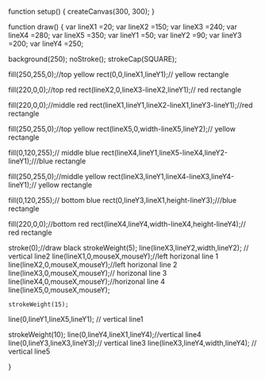 function setup() {
  createCanvas(300, 300);
}

function draw() {
  var lineX1 =20;
  var lineX2 =150;
  var lineX3 =240;
  var lineX4 =280;
  var lineX5 =350;
  var lineY1 =50;
  var lineY2 =90;
  var lineY3 =200;
  var lineY4 =250;
  
  background(250);
  noStroke();
  strokeCap(SQUARE);
  
  fill(250,255,0);//top yellow
  rect(0,0,lineX1,lineY1);// yellow rectangle
  
  fill(220,0,0);//top red
  rect(lineX2,0,lineX3-lineX2,lineY1);// red rectangle
  
  fill(220,0,0);//middle red
  rect(lineX1,lineY1,lineX2-lineX1,lineY3-lineY1);//red rectangle
  
  
  fill(250,255,0);//top yellow
  rect(lineX5,0,width-lineX5,lineY2);// yellow rectangle
  
  fill(0,120,255);// middle blue
  rect(lineX4,lineY1,lineX5-lineX4,lineY2-lineY1);///blue rectangle
  
  fill(250,255,0);//middle yellow
  rect(lineX3,lineY1,lineX4-lineX3,lineY4-lineY1);// yellow rectangle
  
  fill(0,120,255);// bottom blue
  rect(0,lineY3,lineX1,height-lineY3);///blue rectangle
  
  fill(220,0,0);//bottom red
  rect(lineX4,lineY4,width-lineX4,height-lineY4);// red rectangle
  
  stroke(0);//draw black
  strokeWeight(5);
  line(lineX3,lineY2,width,lineY2);  // vertical line2
	line(lineX1,0,mouseX,mouseY);//left horizonal line 1
  line(lineX2,0,mouseX,mouseY);//left horizonal line 2
  line(lineX3,0,mouseX,mouseY);// horizonal line 3
  line(lineX4,0,mouseX,mouseY);//horizonal line 4
  line(lineX5,0,mouseX,mouseY);
 
		
	strokeWeight(15); 
  line(0,lineY1,lineX5,lineY1);  // vertical line1
	
  strokeWeight(10); 
  line(0,lineY4,lineX1,lineY4);//vertical line4
  line(0,lineY3,lineX3,lineY3);// vertical line3
  line(lineX3,lineY4,width,lineY4); // vertical line5

}
